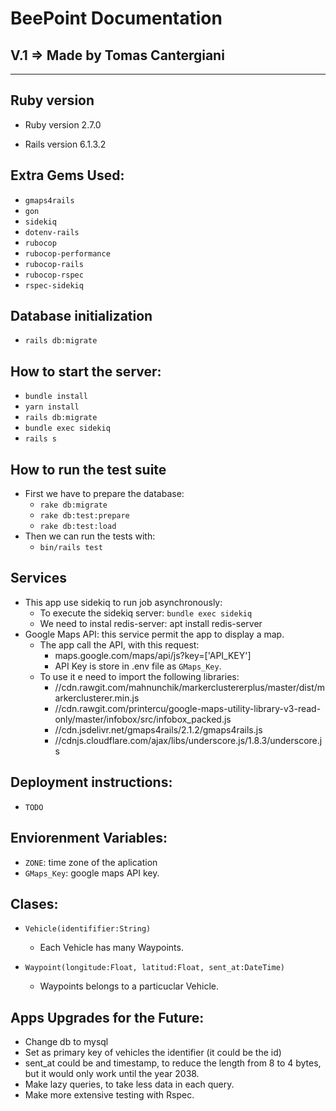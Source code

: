 # BeePoint Documentation
## V.1 => Made by Tomas Cantergiani

---

## Ruby version
- Ruby version 2.7.0

- Rails version 6.1.3.2


## Extra Gems Used:
- `gmaps4rails`
- `gon`
- `sidekiq`
- `dotenv-rails`
- `rubocop`
- `rubocop-performance`
- `rubocop-rails`
- `rubocop-rspec`
- `rspec-sidekiq`

## Database initialization
- `rails db:migrate`

## How to start the server:
- `bundle install`
- `yarn install`
- `rails db:migrate`
- `bundle exec sidekiq`
- `rails s`

## How to run the test suite
- First we have to  prepare the database: 
  - `rake db:migrate`
  - `rake db:test:prepare`
  - `rake db:test:load`
- Then we can run the tests with:
  - `bin/rails test`



## Services
- This app use sidekiq to run job asynchronously:
    - To execute the sidekiq server: `bundle exec sidekiq`
    -  We need to instal redis-server: apt install redis-server
 -  Google Maps API: this service permit the app to display a map.
    -  The app call the API, with this request:
       -  maps.google.com/maps/api/js?key=['API_KEY']
       -  API Key is store in .env file as `GMaps_Key`.
    - To use it e need to import the following libraries:
      - //cdn.rawgit.com/mahnunchik/markerclustererplus/master/dist/markerclusterer.min.js
      - //cdn.rawgit.com/printercu/google-maps-utility-library-v3-read-only/master/infobox/src/infobox_packed.js
      - //cdn.jsdelivr.net/gmaps4rails/2.1.2/gmaps4rails.js
      - //cdnjs.cloudflare.com/ajax/libs/underscore.js/1.8.3/underscore.js
  
## Deployment instructions:
- `TODO`

## Enviorenment Variables:
- `ZONE`: time zone of the aplication
- `GMaps_Key`: google maps API key.

## Clases:

- `Vehicle(identififier:String)`
  - Each Vehicle has many Waypoints.

- `Waypoint(longitude:Float, latitud:Float, sent_at:DateTime)`
  - Waypoints belongs to a particuclar Vehicle.


## Apps Upgrades for the Future:
- Change db to mysql
- Set as primary key of vehicles the identifier (it could be the id)
- sent_at could be and timestamp, to reduce the length from 8 to 4 bytes, but it would only work until the year 2038.
- Make lazy queries, to take less data in each query.
- Make more extensive testing with Rspec.
